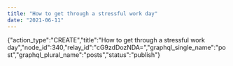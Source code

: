 ```yaml
---
title: "How to get through a stressful work day"
date: "2021-06-11"
---
```


{"action\_type":"CREATE","title":"How to get through a stressful work day","node\_id":340,"relay\_id":"cG9zdDozNDA=","graphql\_single\_name":"post","graphql\_plural\_name":"posts","status":"publish"}
